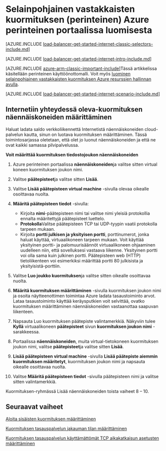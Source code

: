 
<properties
   pageTitle="Selainpohjainen vastakkaisten kuormituksen Azure perinteinen portaalissa perinteinen käyttöönoton mallin luomisesta | Microsoft Azure"
   description="Selainpohjainen vastakkaisten kuormituksen Azure perinteinen portaalissa perinteinen käyttöönotto-mallin luominen"
   services="load-balancer"
   documentationCenter="na"
   authors="sdwheeler"
   manager="carmonm"
   editor=""
   tags="azure-service-management"
/>
<tags
   ms.service="load-balancer"
   ms.devlang="na"
   ms.topic="get-started-article"
   ms.tgt_pltfrm="na"
   ms.workload="infrastructure-services"
   ms.date="08/31/2016"
   ms.author="sewhee" />

# <a name="get-started-creating-an-internet-facing-load-balancer-classic-in-the-azure-classic-portal"></a>Selainpohjainen vastakkaisten kuormituksen (perinteinen) Azure perinteinen portaalissa luomisesta

[AZURE.INCLUDE [load-balancer-get-started-internet-classic-selectors-include.md](../../includes/load-balancer-get-started-internet-classic-selectors-include.md)]

[AZURE.INCLUDE [load-balancer-get-started-internet-intro-include.md](../../includes/load-balancer-get-started-internet-intro-include.md)]

[AZURE.INCLUDE [azure-arm-classic-important-include](../../includes/azure-arm-classic-important-include.md)]Tässä artikkelissa käsitellään perinteinen käyttöönottomalli. Voit myös [luominen selainpohjainen vastakkaisten kuormituksen Azure resurssien hallinnan avulla](load-balancer-get-started-internet-arm-ps.md).

[AZURE.INCLUDE [load-balancer-get-started-internet-scenario-include.md](../../includes/load-balancer-get-started-internet-scenario-include.md)]


## <a name="set-up-an-internet-facing-load-balancer-for-virtual-machines"></a>Internetiin yhteydessä oleva-kuormituksen näennäiskoneiden määrittäminen

Haluat ladata saldo verkkoliikennettä Internetistä näennäiskoneiden cloud-palvelun kautta, sinun on luotava kuormituksen määrittäminen. Tässä toimintosarjassa oletetaan, että olet jo luonut näennäiskoneiden ja että ne ovat kaikki samassa pilvipalvelussa.

**Voit määrittää kuormituksen tiedostojoukon näennäiskoneiden**

1. Azure perinteinen portaalissa **näennäiskoneiden**ja valitse sitten virtual koneen kuormituksen joukon nimi.

2. Valitse **päätepisteet**ja valitse sitten **Lisää**.

3. Valitse **Lisää päätepisteen virtual machine** -sivulla olevaa oikealle osoittavaa nuolta.

4. **Määritä päätepisteen tiedot** -sivulla:

    * Kirjoita **nimi**-päätepisteen nimi tai valitse nimi yleisiä protokollia ennalta määritettyjä päätepisteet luettelo.
    * **Protokolla**Valitse päätepisteen TCP tai UDP-tyypin vaatii protokolla tarpeen mukaan.
    * Kirjoita **portti julkisen ja yksityisen portti**, porttinumerot, jonka haluat käyttää, virtuaalikoneen tarpeen mukaan. Voit käyttää yksityinen portti- ja palomuurisäännöt virtuaalikoneen ohjaaminen uudelleen niin, että sovelluksesi vastaava liikenne. Yksityinen portti voi olla sama kuin julkinen portti. Päätepisteen web (HTTP) tietoliikenteen voi esimerkiksi määrittää portti 80 julkisista ja yksityisistä-porttiin.

5. Valitse **Luo joukko kuormituksen**ja valitse sitten oikealle osoittavaa nuolta.

6. **Määritä kuormituksen määrittäminen** -sivulla kuormituksen joukon nimi ja osoita näytteenottimen toimintaa Azure ladata tasaustoiminto arvot. Lataa tasaustoiminto käyttää keräysputkien voit selvittää, ovatko kuormituksen määrittäminen näennäiskoneiden vastaanottaa saapuvan liikenteen.

7. Napsauta Luo kuormituksen päätepiste valintamerkkiä. Näkyviin tulee **Kyllä** virtuaalikoneen **päätepisteet** sivun **kuormituksen joukon nimi** -sarakkeessa.

8. Portaalissa **näennäiskoneiden**, muita virtual-tietokoneen kuormituksen joukon nimi, valitse **päätepisteet**ja valitse sitten **Lisää**.

9. **Lisää päätepisteen virtual machine** -sivulla **Lisää päätepiste aiemmin kuormituksen määritetyt**, kuormituksen joukon nimi ja napsauta oikealle osoittavaa nuolta.

10. Valitse **Määritä päätepisteen tiedot** -sivulla päätepisteen nimi ja valitse sitten valintamerkkiä.

Kuormituksen-ryhmässä Lisää näennäiskoneiden toista vaiheet 8 – 10.



## <a name="next-steps"></a>Seuraavat vaiheet

[Aloita sisäisten kuormituksen määrittäminen](load-balancer-get-started-ilb-arm-ps.md)

[Kuormituksen tasauspalvelun jakauman tilan määrittäminen](load-balancer-distribution-mode.md)

[Kuormituksen tasauspalvelun käyttämättömät TCP aikakatkaisun asetusten määrittäminen](load-balancer-tcp-idle-timeout.md)

